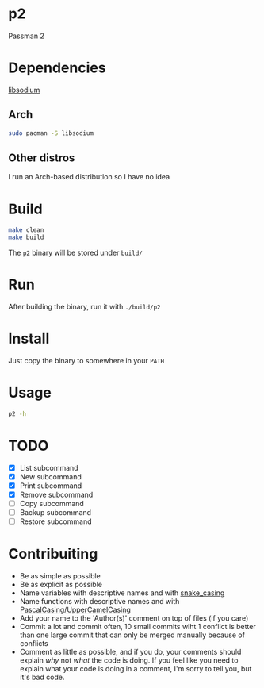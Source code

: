 # p2
Passman 2

# Dependencies
[libsodium](https://libsodium.org/)

## Arch
```sh
sudo pacman -S libsodium
```

## Other distros
I run an Arch-based distribution so I have no idea

# Build
```sh
make clean
make build
```
The `p2` binary will be stored under `build/`

# Run
After building the binary, run it with `./build/p2`

# Install
Just copy the binary to somewhere in your `PATH`

# Usage
```sh
p2 -h
```

# TODO
- [x] List subcommand
- [x] New subcommand
- [x] Print subcommand
- [x] Remove subcommand
- [ ] Copy subcommand
- [ ] Backup subcommand
- [ ] Restore subcommand

# Contribuiting
- Be as simple as possible
- Be as explicit as possible
- Name variables with descriptive names and with [snake_casing](https://en.wikipedia.org/wiki/Snake_case)
- Name functions with descriptive names and with [PascalCasing/UpperCamelCasing](https://en.wikipedia.org/wiki/Camel_case)
- Add your name to the 'Author(s)' comment on top of files (if you care)
- Commit a lot and commit often, 10 small commits wiht 1 conflict is better than one large commit that can only be merged manually because of conflicts
- Comment as little as possible, and if you do, your comments should explain *why* not *what* the code is doing. If you feel like you need to explain what your code is doing in a comment, I'm sorry to tell you, but it's bad code.
